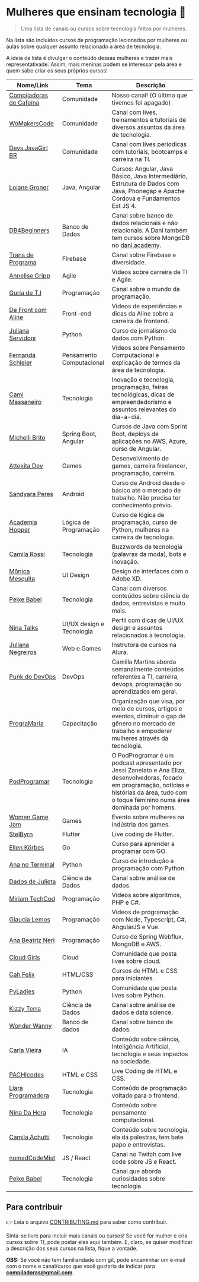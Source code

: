 # Mulheres que ensinam tecnologia :mega:

> Uma lista de canais ou cursos sobre tecnologia feitos por mulheres.

Na lista são incluídos cursos de programação lecionados por mulheres ou aulas sobre qualquer assunto relacionado a área de tecnologia.

A ideia da lista é divulgar o conteúdo dessas mulheres e trazer mais representativade. Assim, mais meninas podem se interessar pela área e quem sabe criar os seus próprios cursos!

| Nome/Link | Tema |  Descrição |
| ------------ | ------------ | ------------ |
| [Compiladoras de Cafeína](https://www.youtube.com/channel/UCGWQeMQAYnWINj5_0ViCAjw "Comunidade Compiladoras de Cafeína") | Comunidade | Nosso canal! (O último que tivemos foi apagado) |
| [WoMakersCode](https://www.youtube.com/channel/UCC_4Qpl1-Kysd-9hRTsoX8w "WoMakersCode") | Comunidade | Canal com lives, treinamentos e tutoriais de diversos assuntos da área de tecnologia. |
| [Devs JavaGirl BR](https://www.youtube.com/channel/UCgoGOLleKmM9ikxQhGhhOhQ "Comunidade Devs JavaGirl BR") | Comunidade | Canal com lives períodicas com tutoriais, bootcamps e carreira na TI. |
| [Loiane Groner](https://loiane.training/ "Loiane Groner") | Java, Angular | Cursos: Angular, Java Básico, Java Intermediário, Estrutura de Dados com Java, Phonegap e Apache Cordova e Fundamentos Ext JS 4. |
| [DB4Beginners](https://www.youtube.com/channel/UCAhMgZRoZtAnJETcbYG51WQ "DB4Beginners") | Banco de Dados | Canal sobre banco de dados relacionais e não relacionais. A Dani também tem cursos sobre MongoDB no [dani.academy](https://dani.academy/ "dani.academy"). |
| [Trans de Programa](https://www.youtube.com/channel/UCpLKaiRNISlCdY99bjp5NFA/videos "Trans de Programa") | Firebase | Canal sobre Firebase e diversidade.  |
| [Annelise Gripp](https://www.youtube.com/channel/UC5J9cT_aCh5I5QIC3QBKOiA "Annelise Gripp") | Agile | Vídeos sobre carreira de TI e Agile. |
| [Guria de T.I](https://www.youtube.com/channel/UCISLkieyNFB_fHMgdBNGW0g?fbclid=IwAR3b0bV4XYkOiNC-tVdybLmU4fm28Ics32NfLb5FYTOj2SAHnT6xQxaq6OY "Guria de T.I.") | Programação | Canal sobre o mundo da programação. |
| [De Front com Aline](https://www.youtube.com/c/DeFrontcomAline "De Front com Aline") | Front-end | Vídeos de experiências e dicas da Aline sobre a carreira de frontend. |
| [Juliana Servidoni](https://www.udemy.com/course/curso-de-jornalismo-de-dados-introducao/?referralCode=D46A3C2814881A298320) | Python | Curso de jornalismo de dados com Python. |
| [Fernanda Schleier](https://www.youtube.com/channel/UCKVZCTazZOa7hdcVT3V1DVQ "Fernanda Schleier") | Pensamento Computacional | Vídeos sobre Pensamento Computacional e explicação de termos da área de tecnologia. |
| [Cami Massaneiro](https://www.youtube.com/channel/UCXmsvv6sgbaGImyahuRaWxg "Cami Massaneiro") | Tecnologia | Inovação e tecnologia, programação, feiras tecnológicas, dicas de empreendedorismo e assuntos relevantes do dia-a-dia. |
| [Michelli Brito](https://www.youtube.com/channel/UC2WbG8UgpPaLcFSNJYwtPow "Michelli Brito") | Spring Boot, Angular | Cursos de Java com Sprint Boot, deploys de aplicações no AWS, Azure, curso de Angular. |
| [Attekita Dev](https://www.youtube.com/channel/UCetRsdZxDQDcgVDJd6erz6g "Attekita Dev") | Games | Desenvolvimento de games, carreira freelancer, programação, carreira. |
| [Sandyara Peres](https://sandyaraperes.com.br/android "Sandyara Peres") | Android | Curso de Android desde o básico até o mercado de trabalho. Não precisa ter conhecimento prévio. |
| [Academia Hopper](https://www.youtube.com/channel/UCh23-TkLtF8NCtk5hGP9aEg "Academia Hopper") | Lógica de Programação | Curso de lógica de programação, curso de Python, mulheres na carreira de tecnologia. |
| [Camila Rossi](https://www.youtube.com/channel/UCBEOKRcfvOuugFMogbTvKiw "Camila Rossi") | Tecnologia | Buzzwords de tecnologia (palavras da moda), bots e inovação. |
| [Mônica Mesquita](https://www.udemy.com/course/interfacenapratica/?referralCode=86F649EDC5648E5265BA "Mônica Mesquita") | UI Design | Design de interfaces com o Adobe XD. |
| [Peixe Babel](https://www.youtube.com/user/CanalPeixeBabel "Canal Peixe Babel") | Tecnologia | Canal com diversos conteúdos sobre ciência de dados, entrevistas e muito mais. |
| [Nina Talks](https://www.instagram.com/nina_talks/?hl=pt-br "Perfil do Instagram da Nina Talks") | UI/UX design e Tecnologia | Perfil com dicas de UI/UX design e assuntos relacionados à tecnologia. |
| [Juliana Negreiros](https://twitter.com/juunegreiros "Perfil da Juliana Negreiros") | Web e Games | Instrutora de cursos na Alura. |
| [Punk do DevOps](https://www.youtube.com/channel/UCyNp3i0UZeTL11CUBs9mZyA "Canal Punk do DevOps") | DevOps | Camilla Martins aborda semanalmente conteúdos referentes a TI, carreira, devops, programação ou aprendizados em geral. |
| [PrograMaria](https://www.programaria.org/ "Site da comunidade PrograMaria") | Capacitação | Organização que visa, por meio de cursos, artigos e eventos, diminuir o gap de gênero no mercado de trabalho e empoderar mulheres através da tecnologia. |
| [PodProgramar](https://podprogramar.com.br/ "Podcast PodProgramar") | Tecnologia |O PodProgramar é um podcast apresentado por Jessi Zanelato e Ana Eliza, desenvolvedoras, focado em programação, notícias e histórias da área, tudo com o toque feminino numa área dominada por homens. |
| [Women Game Jam](https://www.twitch.tv/wgjbr/ "Perfil do Twitch da Women Game Jam") | Games | Evento sobre mulheres na indústria dos games. |
| [StelByrn](https://www.twitch.tv/stelbyrn "Perfil do Twitch da StelByrn") | Flutter | Live coding de Flutter. |
| [Ellen Körbes](https://www.youtube.com/channel/UCxD5EE0H7qOhRr0tIVsOZPQ "Canal do Youtube da Ellen Körbesn") | Go | Curso para aprender a programar com GO. |
| [Ana no Terminal](https://www.youtube.com/channel/UCjBDPBy_A8bUnyiXQrwyuxg "Canal do Youtube da Ana no Terminal") | Python | Curso de introdução a programação com Python. |
| [Dados de Julieta](https://www.youtube.com/channel/UCywxFahcIZtnrLFXgFuGHqw "Canal do Youtube da Dados de Julieta") | Ciência de Dados | Canal sobre análise de dados. |
| [Miriam TechCod](https://www.youtube.com/channel/UCBJKi6wqJPj0wEU4U2bf_Bg "Canal do Youtube da Miriam TechCod") | Programação | Vídeos sobre algoritmos, PHP e C#. |
| [Glaucia Lemos](https://www.youtube.com/user/l32759 "Canal do Youtube da Glaucia Lemos") | Programação | Vídeos de programação com Node, Typescript, C#, AngularJS e Vue. |
| [Ana Beatriz Neri](https://www.youtube.com/channel/UCBjoWT-P17Bl66D52RwqdGA "Canal do Youtube da Ana Beatriz Neri") | Programação | Curso de Spring Webflux, MongoDB e AWS. |
| [Cloud Girls](https://www.youtube.com/channel/UCXnSPiXhS2qsz1pVzWkBAVg "Canal do Youtube da Cloud Girls") | Cloud | Comunidade que posta lives sobre cloud. |
| [Cah Felix](https://www.youtube.com/user/camillavirtual86 "Canal do Youtube da Cah Felix") | HTML/CSS | Cursos de HTML e CSS para iniciantes. |
| [PyLadies](https://www.youtube.com/c/PyLadiesS%C3%A3oPaulo "Canal do Youtube das PyLadies São Paulo") | Python | Comunidade que posta lives sobre Python. |
| [Kizzy Terra](https://www.youtube.com/watch?v=RlGOaSPFtXc&list=PL5TJqBvpXQv5N3iV68bGBkea0HjMk98lR "Canal do Youtube Programação Dinamica") | Ciência de Dados | Canal sobre análise de dados e data science. |
| [Wonder Wanny](https://www.youtube.com/channel/UCiWbFL7I1PgC5OnhIVkXySQ "Canal do Youtube da Vannessa Barr") | Banco de dados | Canal sobre banco de dados. |
| [Carla Vieira](https://www.youtube.com/eaicarla "Canal do Youtube E AI, Carla?") | IA | Conteúdo sobre ciência, Inteligência Artificial, tecnologia e seus impactos na sociedade. |
| [PACHIcodes](https://www.twitch.tv/pachicodes "Perfil do Twitch da PACHI") | HTML e CSS | Live Coding de HTML e CSS. |
| [Liara Programadora](https://www.youtube.com/channel/UCkjlpKaG0SUeCQso6Lt2gbg "Canal do Youtube de Liara Programadora") |Tecnologia | Conteúdo de programação voltado para o frontend.|
| [Nina Da Hora](https://www.youtube.com/channel/UCQ9fpGb7sOBYvbVN9OcVtJQ "Canal do Youtube de Nina Da Hora") |Tecnologia | Conteúdo sobre pensamento computacional.|
| [Camila Achutti](https://www.youtube.com/user/cachutti/featured "Canal do Youtube Mulheres na computação") | Tecnologia | Conteúdo sobre tecnologia, ela dá palestras, tem bate papo e entrevistas.|
| [nomadCodeMist](https://www.twitch.tv/nomadCodeMist "Perfil no Twitch") | JS / React | Canal no Twitch com live code sobre JS e React. |
| [Peixe Babel](https://www.youtube.com/c/PeixeBabel/featured "Canal do Youtube de Peixe Babel") | Tecnologia | Canal que aborda curiosidades sobre tecnologia. |

## Para contribuir

:point_right: Leia o arquivo [CONTRIBUTING.md](CONTRIBUTING.md "CONTRIBUTING.md") para saber como contribuir.

Sinta-se livre para incluir mais canais ou cursos! Se você for mulher e cria cursos sobre TI, pode postar eles aqui também. E, claro, se quiser modificar a descrição dos seus cursos na lista, fique a vontade.

**OBS:** Se você não tem familiaridade com git, pode encaminhar um e-mail com o nome e canal/curso que você gostaria de indicar para **compiladoras@gmail.com**.
